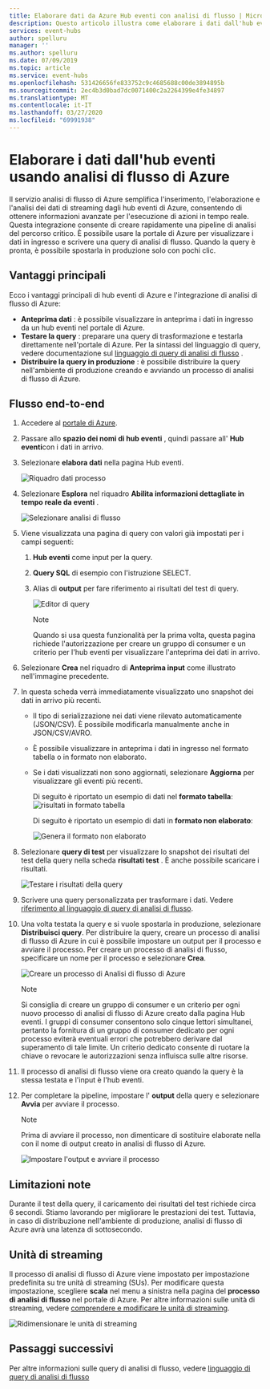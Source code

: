 ```yaml
---
title: Elaborare dati da Azure Hub eventi con analisi di flusso | Microsoft Docs
description: Questo articolo illustra come elaborare i dati dall'hub eventi di Azure usando un processo di analisi di flusso di Azure.
services: event-hubs
author: spelluru
manager: ''
ms.author: spelluru
ms.date: 07/09/2019
ms.topic: article
ms.service: event-hubs
ms.openlocfilehash: 531426656fe833752c9c4685688c00de3894895b
ms.sourcegitcommit: 2ec4b3d0bad7dc0071400c2a2264399e4fe34897
ms.translationtype: MT
ms.contentlocale: it-IT
ms.lasthandoff: 03/27/2020
ms.locfileid: "69991938"
---
```

# <a name="process-data-from-your-event-hub-using-azure-stream-analytics"></a>Elaborare i dati dall'hub eventi usando analisi di flusso di Azure 
Il servizio analisi di flusso di Azure semplifica l'inserimento, l'elaborazione e l'analisi dei dati di streaming dagli hub eventi di Azure, consentendo di ottenere informazioni avanzate per l'esecuzione di azioni in tempo reale. Questa integrazione consente di creare rapidamente una pipeline di analisi del percorso critico. È possibile usare la portale di Azure per visualizzare i dati in ingresso e scrivere una query di analisi di flusso. Quando la query è pronta, è possibile spostarla in produzione solo con pochi clic. 

## <a name="key-benefits"></a>Vantaggi principali
Ecco i vantaggi principali di hub eventi di Azure e l'integrazione di analisi di flusso di Azure: 
- **Anteprima dati** : è possibile visualizzare in anteprima i dati in ingresso da un hub eventi nel portale di Azure.
- **Testare la query** : preparare una query di trasformazione e testarla direttamente nell'portale di Azure. Per la sintassi del linguaggio di query, vedere documentazione sul [linguaggio di query di analisi di flusso](/stream-analytics-query/built-in-functions-azure-stream-analytics) .
- **Distribuire la query in produzione** : è possibile distribuire la query nell'ambiente di produzione creando e avviando un processo di analisi di flusso di Azure.

## <a name="end-to-end-flow"></a>Flusso end-to-end

1. Accedere al [portale di Azure](https://portal.azure.com). 
1. Passare allo **spazio dei nomi di hub eventi** , quindi passare all' **Hub eventi**con i dati in arrivo. 
1. Selezionare **elabora dati** nella pagina Hub eventi.  

    ![Riquadro dati processo](./media/process-data-azure-stream-analytics/process-data-tile.png)
1. Selezionare **Esplora** nel riquadro **Abilita informazioni dettagliate in tempo reale da eventi** . 

    ![Selezionare analisi di flusso](./media/process-data-azure-stream-analytics/process-data-page-explore-stream-analytics.png)
1. Viene visualizzata una pagina di query con valori già impostati per i campi seguenti:
    1. **Hub eventi** come input per la query.
    1. **Query SQL** di esempio con l'istruzione SELECT. 
    1. Alias di **output** per fare riferimento ai risultati del test di query. 

        ![Editor di query](./media/process-data-azure-stream-analytics/query-editor.png)
        
        > [!NOTE]
        >  Quando si usa questa funzionalità per la prima volta, questa pagina richiede l'autorizzazione per creare un gruppo di consumer e un criterio per l'hub eventi per visualizzare l'anteprima dei dati in arrivo.
1. Selezionare **Crea** nel riquadro di **Anteprima input** come illustrato nell'immagine precedente. 
1. In questa scheda verrà immediatamente visualizzato uno snapshot dei dati in arrivo più recenti.
    - Il tipo di serializzazione nei dati viene rilevato automaticamente (JSON/CSV). È possibile modificarla manualmente anche in JSON/CSV/AVRO.
    - È possibile visualizzare in anteprima i dati in ingresso nel formato tabella o in formato non elaborato. 
    - Se i dati visualizzati non sono aggiornati, selezionare **Aggiorna** per visualizzare gli eventi più recenti. 

        Di seguito è riportato un esempio di dati nel **formato tabella**: ![risultati in formato tabella](./media/process-data-azure-stream-analytics/snapshot-results.png)

        Di seguito è riportato un esempio di dati in **formato non elaborato**: 

        ![Genera il formato non elaborato](./media/process-data-azure-stream-analytics/snapshot-results-raw-format.png)
1. Selezionare **query di test** per visualizzare lo snapshot dei risultati del test della query nella scheda **risultati test** . È anche possibile scaricare i risultati.

    ![Testare i risultati della query](./media/process-data-azure-stream-analytics/test-results.png)
1. Scrivere una query personalizzata per trasformare i dati. Vedere [riferimento al linguaggio di query di analisi di flusso](/stream-analytics-query/stream-analytics-query-language-reference).
1. Una volta testata la query e si vuole spostarla in produzione, selezionare **Distribuisci query**. Per distribuire la query, creare un processo di analisi di flusso di Azure in cui è possibile impostare un output per il processo e avviare il processo. Per creare un processo di analisi di flusso, specificare un nome per il processo e selezionare **Crea**.

      ![Creare un processo di Analisi di flusso di Azure](./media/process-data-azure-stream-analytics/create-stream-analytics-job.png)

      > [!NOTE] 
      >  Si consiglia di creare un gruppo di consumer e un criterio per ogni nuovo processo di analisi di flusso di Azure creato dalla pagina Hub eventi. I gruppi di consumer consentono solo cinque lettori simultanei, pertanto la fornitura di un gruppo di consumer dedicato per ogni processo eviterà eventuali errori che potrebbero derivare dal superamento di tale limite. Un criterio dedicato consente di ruotare la chiave o revocare le autorizzazioni senza influisca sulle altre risorse. 
1. Il processo di analisi di flusso viene ora creato quando la query è la stessa testata e l'input è l'hub eventi. 

9.  Per completare la pipeline, impostare l' **output** della query e selezionare **Avvia** per avviare il processo.

    > [!NOTE]
    > Prima di avviare il processo, non dimenticare di sostituire elaborate nella con il nome di output creato in analisi di flusso di Azure.

      ![Impostare l'output e avviare il processo](./media/process-data-azure-stream-analytics/set-output-start-job.png)


## <a name="known-limitations"></a>Limitazioni note
Durante il test della query, il caricamento dei risultati del test richiede circa 6 secondi. Stiamo lavorando per migliorare le prestazioni dei test. Tuttavia, in caso di distribuzione nell'ambiente di produzione, analisi di flusso di Azure avrà una latenza di sottosecondo.

## <a name="streaming-units"></a>Unità di streaming
Il processo di analisi di flusso di Azure viene impostato per impostazione predefinita su tre unità di streaming (SUs). Per modificare questa impostazione, scegliere **scala** nel menu a sinistra nella pagina del **processo di analisi di flusso** nel portale di Azure. Per altre informazioni sulle unità di streaming, vedere [comprendere e modificare le unità di streaming](../stream-analytics/stream-analytics-streaming-unit-consumption.md).

![Ridimensionare le unità di streaming](./media/process-data-azure-stream-analytics/scale.png)

## <a name="next-steps"></a>Passaggi successivi
Per altre informazioni sulle query di analisi di flusso, vedere [linguaggio di query di analisi di flusso](/stream-analytics-query/built-in-functions-azure-stream-analytics)

